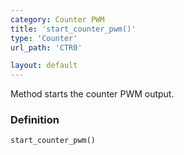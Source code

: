 ```yaml
---
category: Counter PWM
title: 'start_counter_pwm()'
type: 'Counter'
url_path: 'CTR0'

layout: default
---
```


Method starts the counter PWM output.

### Definition 

```python
start_counter_pwm()
```